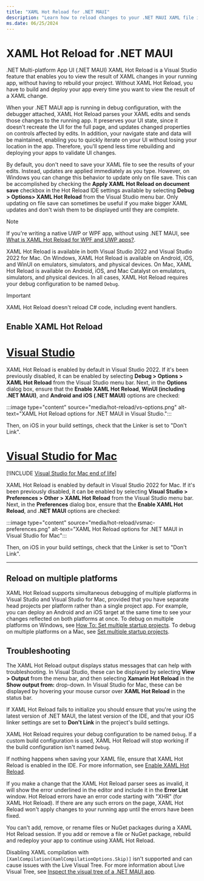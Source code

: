 ```yaml
---
title: "XAML Hot Reload for .NET MAUI"
description: "Learn how to reload changes to your .NET MAUI XAML file instantly on your running app, so you don't have to rebuild your .NET MAUI project after every XAML change."
ms.date: 06/25/2024
---
```


# XAML Hot Reload for .NET MAUI

.NET Multi-platform App UI (.NET MAUI) XAML Hot Reload is a Visual Studio feature that enables you to view the result of XAML changes in your running app, without having to rebuild your project. Without XAML Hot Reload, you have to build and deploy your app every time you want to view the result of a XAML change.

When your .NET MAUI app is running in debug configuration, with the debugger attached, XAML Hot Reload parses your XAML edits and sends those changes to the running app. It preserves your UI state, since it doesn't recreate the UI for the full page, and updates changed properties on controls affected by edits. In addition, your navigate state and data will be maintained, enabling you to quickly iterate on your UI without losing your location in the app. Therefore, you'll spend less time rebuilding and deploying your apps to validate UI changes.

By default, you don't need to save your XAML file to see the results of your edits. Instead, updates are applied immediately as you type. However, on Windows you can change this behavior to update only on file save. This can be accomplished by checking the **Apply XAML Hot Reload on document save** checkbox in the Hot Reload IDE settings available by selecting **Debug > Options> XAML Hot Reload** from the Visual Studio menu bar. Only updating on file save can sometimes be useful if you make bigger XAML updates and don't wish them to be displayed until they are complete.

> [!NOTE]
> If you're writing a native UWP or WPF app, without using .NET MAUI, see [What is XAML Hot Reload for WPF and UWP apps?](/visualstudio/xaml-tools/xaml-hot-reload).

XAML Hot Reload is available in both Visual Studio 2022 and Visual Studio 2022 for Mac. On Windows, XAML Hot Reload is available on Android, iOS, and WinUI on emulators, simulators, and physical devices. On Mac, XAML Hot Reload is available on Android, iOS, and Mac Catalyst on emulators, simulators, and physical devices. In all cases, XAML Hot Reload requires your debug configuration to be named `Debug`.

> [!IMPORTANT]
> XAML Hot Reload doesn't reload C# code, including event handlers.

<!-- XAML Hot Reload does work in collaboration with C# Hot Reload, but there's no official doc to link to, to explain the limitations. -->

## Enable XAML Hot Reload

<!-- markdownlint-disable MD025 -->
# [Visual Studio](#tab/vswin)
<!-- markdownlint-enable MD025 -->

XAML Hot Reload is enabled by default in Visual Studio 2022. If it's been previously disabled, it can be enabled by selecting **Debug > Options > XAML Hot Reload** from the Visual Studio menu bar. Next, in the **Options** dialog box, ensure that the **Enable XAML Hot Reload**, **WinUI (including .NET MAUI)**, and **Android and iOS (.NET MAUI)** options are checked:

:::image type="content" source="media/hot-reload/vs-options.png" alt-text="XAML Hot Reload options for .NET MAUI in Visual Studio.":::

Then, on iOS in your build settings, check that the Linker is set to "Don't Link".

<!-- markdownlint-disable MD025 -->
# [Visual Studio for Mac](#tab/vsmac)
<!-- markdownlint-enable MD025 -->

[!INCLUDE [Visual Studio for Mac end of life](~/includes/vsmac-eol.md)]

XAML Hot Reload is enabled by default in Visual Studio 2022 for Mac. If it's been previously disabled, it can be enabled by selecting **Visual Studio > Preferences > Other > XAML Hot Reload** from the Visual Studio menu bar. Next, in the **Preferences** dialog box, ensure that the **Enable XAML Hot Reload**, and **.NET MAUI** options are checked:

:::image type="content" source="media/hot-reload/vsmac-preferences.png" alt-text="XAML Hot Reload options for .NET MAUI in Visual Studio for Mac":::

Then, on iOS in your build settings, check that the Linker is set to "Don't Link".

---

## Reload on multiple platforms

XAML Hot Reload supports simultaneous debugging of multiple platforms in Visual Studio and Visual Studio for Mac, provided that you have separate head projects per platform rather than a single project app. For example, you can deploy an Android and an iOS target at the same time to see your changes reflected on both platforms at once. To debug on multiple platforms on Windows, see [How To: Set multiple startup projects](/visualstudio/ide/how-to-set-multiple-startup-projects). To debug on multiple platforms on a Mac, see [Set multiple startup projects](/visualstudio/mac/set-startup-projects).

## Troubleshooting

The XAML Hot Reload output displays status messages that can help with troubleshooting. In Visual Studio, these can be displayed by selecting **View > Output** from the menu bar, and then selecting **Xamarin Hot Reload** in the **Show output from:** drop-down. In Visual Studio for Mac, these can be displayed by hovering your mouse cursor over **XAML Hot Reload** in the status bar.

If XAML Hot Reload fails to initialize you should ensure that you're using the latest version of .NET MAUI, the latest version of the IDE, and that your iOS linker settings are set to **Don't Link** in the project's build settings.

XAML Hot Reload requires your debug configuration to be named `Debug`. If a custom build configuration is used, XAML Hot Reload will stop working if the build configuration isn't named `Debug`.

If nothing happens when saving your XAML file, ensure that XAML Hot Reload is enabled in the IDE. For more information, see [Enable XAML Hot Reload](#enable-xaml-hot-reload).

If you make a change that the XAML Hot Reload parser sees as invalid, it will show the error underlined in the editor and include it in the **Error List** window. Hot Reload errors have an error code starting with "XHR" (for XAML Hot Reload). If there are any such errors on the page, XAML Hot Reload won't apply changes to your running app until the errors have been fixed.

You can't add, remove, or rename files or NuGet packages during a XAML Hot Reload session. If you add or remove a file or NuGet package, rebuild and redeploy your app to continue using XAML Hot Reload.

Disabling XAML compilation with `[XamlCompilation(XamlCompilationOptions.Skip)]` isn't supported and can cause issues with the Live Visual Tree. For more information about Live Visual Tree, see [Inspect the visual tree of a .NET MAUI app](~/user-interface/live-visual-tree.md).
